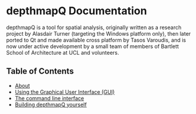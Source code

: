 # depthmapQ Documentation

depthmapQ is a tool for spatial analysis, originally written as a research
project by Alasdair Turner (targeting the Windows platform only), then later
ported to Qt and made available cross platform by Tasos Varoudis, and is now
under active development by a small team of members of Bartlett School of 
Architecture at UCL and volunteers.

## Table of Contents
- [About](./about.md)
- [Using the Graphical User Interface (GUI)](./gui.md)
- [The command line interface](./commandline.md)
- [Building depthmapQ yourself](./building.md)

